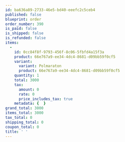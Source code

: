 ```yaml
---
id: ba636a89-2733-46e5-bd40-eeefc2c5ceb4
published: false
blueprint: order
order_number: 390
is_paid: false
is_shipped: false
is_refunded: false
items:
  -
    id: 0cc84f8f-9793-456f-8c06-5fbfd4a15f3a
    product: 66e767a9-ee34-4dc4-8681-d09bb59f0cf5
    variant:
      variant: Polmaraton
      product: 66e767a9-ee34-4dc4-8681-d09bb59f0cf5
    quantity: 1
    total: 3000
    tax:
      amount: 0
      rate: 0
      price_includes_tax: true
    metadata: {  }
grand_total: 3000
items_total: 3000
tax_total: 0
shipping_total: 0
coupon_total: 0
title: ' '
---
```

